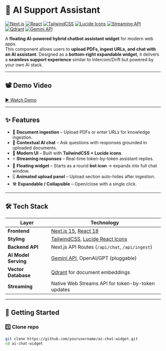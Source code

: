 # 🤖 AI Support Assistant 

[![Next.js](https://img.shields.io/badge/Next.js-15-black?style=flat&logo=next.js)](https://nextjs.org/)
[![React](https://img.shields.io/badge/React-18-61DAFB?style=flat&logo=react&logoColor=white)](https://react.dev/)
[![TailwindCSS](https://img.shields.io/badge/TailwindCSS-3-38B2AC?style=flat&logo=tailwind-css&logoColor=white)](https://tailwindcss.com/)
[![Lucide Icons](https://img.shields.io/badge/Icons-Lucide-000000?style=flat&logo=lucide&logoColor=white)](https://lucide.dev/)
[![Streaming API](https://img.shields.io/badge/API-Streaming-blue?style=flat)]()
[![Qdrant](https://img.shields.io/badge/VectorDB-Qdrant-FF6F61?style=flat&logo=qdrant&logoColor=white)](https://qdrant.tech/)
[![Gemini API](https://img.shields.io/badge/AI-Gemini-4285F4?style=flat&logo=google&logoColor=white)](https://deepmind.google/technologies/gemini/)

A **floating AI-powered hybrid chatbot assistant widget** for modern web apps.  
This component allows users to **upload PDFs, ingest URLs, and chat with an AI assistant**. Designed as a **bottom-right expandable widget**, it delivers a **seamless support experience** similar to Intercom/Drift but powered by your own AI stack.

---

## 📽️ Demo Video  
[▶ Watch Demo](./https://github.com/CMU-DEMP01/Support-Assistant/blob/main/assistant-support.mp4)


---

## ✨ Features

- 📂 **Document ingestion** – Upload PDFs or enter URLs for knowledge ingestion.  
- 🔎 **Contextual AI chat** – Ask questions with responses grounded in uploaded documents.  
- 🎨 **Modern UI** – Built with **TailwindCSS + Lucide icons**.  
- ⚡ **Streaming responses** – Real-time token-by-token assistant replies.  
- 🧭 **Floating widget** – Starts as a round **bot icon** → expands into full chat window.  
- 🎚️ **Animated upload panel** – Upload section auto-hides after ingestion.  
- 🛠️ **Expandable / Collapsible** – Open/close with a single click.  

---

## 🛠️ Tech Stack

| Layer                | Technology |
|-----------------------|------------|
| **Frontend**          | [Next.js 15](https://nextjs.org/), [React 18](https://react.dev/) |
| **Styling**           | [TailwindCSS](https://tailwindcss.com/), [Lucide React Icons](https://lucide.dev/) |
| **Backend API**       | Next.js API Routes (`/api/chat`, `/api/ingest`) |
| **AI Model Serving**  | [Gemini API](https://deepmind.google/technologies/gemini/), OpenAI/GPT (pluggable) |
| **Vector Database**   | [Qdrant](https://qdrant.tech/) for document embeddings |
| **Streaming**         | Native Web Streams API for token-by-token updates |

---

## 🚀 Getting Started

### 1️⃣ Clone repo
```bash
git clone https://github.com/yourusername/ai-chat-widget.git
cd ai-chat-widget
